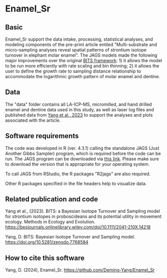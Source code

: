 # Enamel_Sr

## Basic
Enamel_Sr support the data intake, processing, statistical analyses, and modeling components of the pre-print article entiled "Multi-substrate and micro-sampling analyses reveal spatial patterns of strontium isotope turnover in elephant molar enamel". The JAGS models made the following major improvements over the original [BITS framework](https://github.com/SPATIAL-Lab/BITS/tree/main): 1) it allows the model to be run more efficiently with rate scaling and bin thinning; 2) it allows the user to define the growth rate to sampling distance relationship to accommodate the logarithmic growth pattern of molar enamel and dentine.

## Data
The "data" folder contains all LA-ICP-MS, micromilled, and hand drilled enamel and dentine data used in this study, as well as laser log files and published data from [Yang et al., 2023](https://besjournals.onlinelibrary.wiley.com/doi/10.1111/2041-210X.14218) to support the analyses and plots associated with the article.

## Software requirements
The code was developed in R (ver. 4.3.1) calling the standalone JAGS (Just Another Gibbs Sampler) program, which is required before the code can be run. The JAGS program can be downloaded via [this link](https://sourceforge.net/projects/mcmc-jags/). Please make sure to download the version that is appropriate for your operating system.

To call JAGS from RStudio, the R packages "R2jags" are also required.

Other R packages specified in the file headers help to visualize data.

## Related publication and code
Yang et al., (2023). BITS: a Bayesian Isotope Turnover and Sampling model for strontium isotopes in proboscideans and its potential utility in movement ecology. Methods in Ecology and Evolution. https://besjournals.onlinelibrary.wiley.com/doi/10.1111/2041-210X.14218

Yang, D. BITS: Bayesian Isotope Turnover and Sampling model. https://doi.org/10.5281/zenodo.7768584 

## How to cite this software
Yang, D. (2024), Enamel_Sr. https://github.com/Deming-Yang/Enamel_Sr